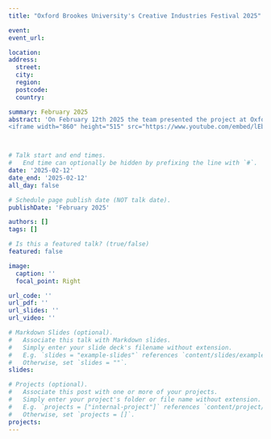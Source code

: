 ```yaml
---
title: "Oxford Brookes University's Creative Industries Festival 2025" 

event: 
event_url: 

location: 
address:
  street: 
  city:
  region: 
  postcode: 
  country: 

summary: February 2025
abstract: 'On February 12th 2025 the team presented the project at Oxford Brookes University during the Creative Industries Festival. The event featured a conversation with casting director Lilia Hartmann Trapani as a guest speaker. You can view that conversation below.
<iframe width="860" height="515" src="https://www.youtube.com/embed/lEbDadiIV60?si=eIUEMkZCx53cmM12" title="YouTube video player" frameborder="0" allow="accelerometer; autoplay; clipboard-write; encrypted-media; gyroscope; picture-in-picture; web-share" referrerpolicy="strict-origin-when-cross-origin" allowfullscreen></iframe>' 



# Talk start and end times.
#   End time can optionally be hidden by prefixing the line with `#`.
date: '2025-02-12'
date_end: '2025-02-12'
all_day: false

# Schedule page publish date (NOT talk date).
publishDate: 'February 2025'

authors: []
tags: []

# Is this a featured talk? (true/false)
featured: false

image:
  caption: ''
  focal_point: Right

url_code: ''
url_pdf: ''
url_slides: ''
url_video: ''

# Markdown Slides (optional).
#   Associate this talk with Markdown slides.
#   Simply enter your slide deck's filename without extension.
#   E.g. `slides = "example-slides"` references `content/slides/example-slides.md`.
#   Otherwise, set `slides = ""`.
slides:

# Projects (optional).
#   Associate this post with one or more of your projects.
#   Simply enter your project's folder or file name without extension.
#   E.g. `projects = ["internal-project"]` references `content/project/deep-learning/index.md`.
#   Otherwise, set `projects = []`.
projects:
---
```



